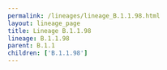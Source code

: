 ```yaml
---
permalink: /lineages/lineage_B.1.1.98.html
layout: lineage_page
title: Lineage B.1.1.98
lineage: B.1.1.98
parent: B.1.1
children: ['B.1.1.98']
---
```

